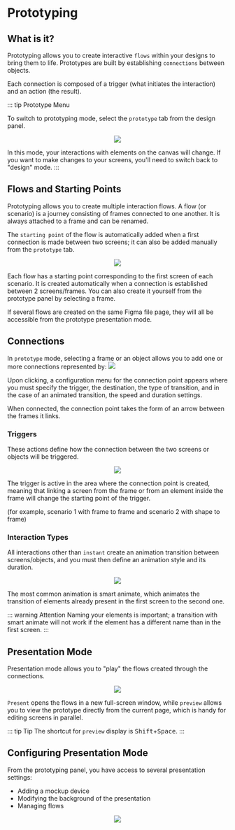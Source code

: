 # Prototyping

## What is it?

Prototyping allows you to create interactive `flows` within your designs to bring them to life. Prototypes are built by establishing `connections` between objects.

Each connection is composed of a trigger (what initiates the interaction) and an action (the result).

::: tip Prototype Menu

To switch to prototyping mode, select the `prototype` tab from the design panel.

<p align="center"><img src="../../assets/img/figma/advanced-features/prototype/prototype-menu.png"></p>

In this mode, your interactions with elements on the canvas will change. If you want to make changes to your screens, you'll need to switch back to "design" mode.
:::

## Flows and Starting Points

Prototyping allows you to create multiple interaction flows. A flow (or scenario) is a journey consisting of frames connected to one another. It is always attached to a frame and can be renamed.

The `starting point` of the flow is automatically added when a first connection is made between two screens; it can also be added manually from the `prototype` tab.

<p align="center"><img src="../../assets/img/figma/advanced-features/prototype/starting-point.png"></p>

Each flow has a starting point corresponding to the first screen of each scenario. It is created automatically when a connection is established between 2 screens/frames. You can also create it yourself from the prototype panel by selecting a frame.

If several flows are created on the same Figma file page, they will all be accessible from the prototype presentation mode.

## Connections

In `prototype` mode, selecting a frame or an object allows you to add one or more connections represented by: <img src="../../assets/img/figma/advanced-features/prototype/add-connexion.png">

Upon clicking, a configuration menu for the connection point appears where you must specify the trigger, the destination, the type of transition, and in the case of an animated transition, the speed and duration settings.

When connected, the connection point takes the form of an arrow between the frames it links.

<!--INSERT SCHEMA ON SCREEN-->

### Triggers

These actions define how the connection between the two screens or objects will be triggered.

<p align="center"><img src="../../assets/img/figma/advanced-features/prototype/déclencheurs.png"></p>

The trigger is active in the area where the connection point is created, meaning that linking a screen from the frame or from an element inside the frame will change the starting point of the trigger.

(for example, scenario 1 with frame to frame and scenario 2 with shape to frame)

### Interaction Types

All interactions other than `instant` create an animation transition between screens/objects, and you must then define an animation style and its duration.

<p align="center"><img src="../../assets/img/figma/advanced-features/prototype/type-interactions.png"></p>

The most common animation is smart animate, which animates the transition of elements already present in the first screen to the second one.

::: warning Attention
Naming your elements is important; a transition with smart animate will not work if the element has a different name than in the first screen.
:::

## Presentation Mode

Presentation mode allows you to "play" the flows created through the connections.

<p align="center"><img src="../../assets/img/figma/advanced-features/prototype/preview.png"></p>

`Present` opens the flows in a new full-screen window, while `preview` allows you to view the prototype directly from the current page, which is handy for editing screens in parallel.

::: tip Tip
The shortcut for `preview` display is <kbd>Shift</kbd>+<kbd>Space</kbd>.
:::

## Configuring Presentation Mode

From the prototyping panel, you have access to several presentation settings:

- Adding a mockup device
- Modifying the background of the presentation
- Managing flows

<p align="center"><img src="../../assets/img/figma/advanced-features/prototype/preview-settings.png"></p>